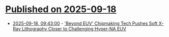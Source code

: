 # [Published on 2025-09-18](index.md)

* [2025-09-18, 09:43:00](https://soylentnews.org/article.pl?sid=25/09/17/1714242&from=rss) - ['Beyond EUV' Chipmaking Tech Pushes Soft X-Ray Lithography Closer to Challenging Hyper-NA EUV](https://soylentnews.org/article.pl?sid=25/09/17/1714242&from=rss)
